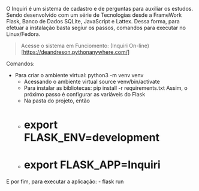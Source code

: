 O Inquiri é um sistema de cadastro e de perguntas para auxiliar os estudos. Sendo desenvolvido com um série de Tecnologias desde a FrameWork Flask, Banco de Dados SQLite, JavaScript e Lattex.
Dessa forma, para efetuar a instalação basta segiur os passos, comandos para executar no Linux/Fedora.

> Acesse o sistema em Funciomento: (Inquiri On-line)[https://deandreson.pythonanywhere.com/]

Comandos:
- Para criar o ambiente virtual:  python3 -m venv venv
	- Acessando o ambiente virtual source venv/bin/activate
	- Para instalar as bibliotecas: pip install -r requirements.txt
Assim, o próximo passo é configurar as variáveis do Flask
	- Na pasta do projeto, então
    - #   export FLASK_ENV=development 
    - #   export FLASK_APP=Inquiri
E por fim, para executar a aplicação:
		- flask run